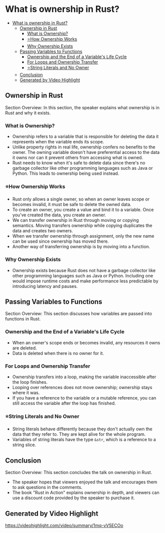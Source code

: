 # What is ownership in Rust?

<!--ts-->
* [What is ownership in Rust?](#what-is-ownership-in-rust)
   * [Ownership in Rust](#ownership-in-rust)
      * [What is Ownership?](#what-is-ownership)
      * [<g-emoji class="g-emoji" alias="star" fallback-src="https://github.githubassets.com/images/icons/emoji/unicode/2b50.png">⭐️</g-emoji>How Ownership Works](#️how-ownership-works)
      * [Why Ownership Exists](#why-ownership-exists)
   * [Passing Variables to Functions](#passing-variables-to-functions)
      * [Ownership and the End of a Variable's Life Cycle](#ownership-and-the-end-of-a-variables-life-cycle)
      * [For Loops and Ownership Transfer](#for-loops-and-ownership-transfer)
      * [<g-emoji class="g-emoji" alias="star" fallback-src="https://github.githubassets.com/images/icons/emoji/unicode/2b50.png">⭐️</g-emoji>String Literals and No Owner](#️string-literals-and-no-owner)
   * [Conclusion](#conclusion)
   * [Generated by Video Highlight](#generated-by-video-highlight)

<!-- Created by https://github.com/ekalinin/github-markdown-toc -->
<!-- Added by: runner, at: Tue Apr 25 15:43:23 UTC 2023 -->

<!--te-->

## Ownership in Rust

Section Overview: In this section, the speaker explains what ownership is in Rust and why it exists.

### What is Ownership?

- Ownership refers to a variable that is responsible for deleting the data it represents when the variable ends its
  scope.
- Unlike property rights in real life, ownership confers no benefits to the owner. The owning variable doesn't have
  preferential access to the data it owns nor can it prevent others from accessing what is owned.
- Rust needs to know when it's safe to delete data since there's no garbage collector like other programming languages
  such as Java or Python. This leads to ownership being used instead.

### ⭐️How Ownership Works

- Rust only allows a single owner, so when an owner leaves scope or becomes invalid, it must be safe to delete the owned
  data.
- To create an owner, you create a value and bind it to a variable. Once you've created the data, you create an owner.
- We can transfer ownership in Rust through moving or copying semantics. Moving transfers ownership while copying
  duplicates the data and creates two owners.
- When we transfer ownership through assignment, only the new name can be used since ownership has moved there.
- Another way of transferring ownership is by moving into a function.

### Why Ownership Exists

- Ownership exists because Rust does not have a garbage collector like other programming languages such as Java or
  Python. Including one would impose runtime costs and make performance less predictable by introducing latency and
  pauses.

## Passing Variables to Functions

Section Overview: This section discusses how variables are passed into functions in Rust.

### Ownership and the End of a Variable's Life Cycle

- When an owner's scope ends or becomes invalid, any resources it owns are deleted.
- Data is deleted when there is no owner for it.

### For Loops and Ownership Transfer

- Ownership transfers into a loop, making the variable inaccessible after the loop finishes.
- Looping over references does not move ownership; ownership stays where it was.
- If you have a reference to the variable or a mutable reference, you can still access the variable after the loop has
  finished.

### ⭐️String Literals and No Owner

- String literals behave differently because they don't actually own the data that they refer to. They are kept alive
  for the whole program.
- Variables of string literals have the type `&str`, which is a reference to a string slice.

## Conclusion

Section Overview: This section concludes the talk on ownership in Rust.

- The speaker hopes that viewers enjoyed the talk and encourages them to ask questions in the comments.
- The book "Rust in Action" explains ownership in depth, and viewers can use a discount code provided by the speaker to
  purchase it.

## Generated by Video Highlight

https://videohighlight.com/video/summary/1mq-vV5ECOo